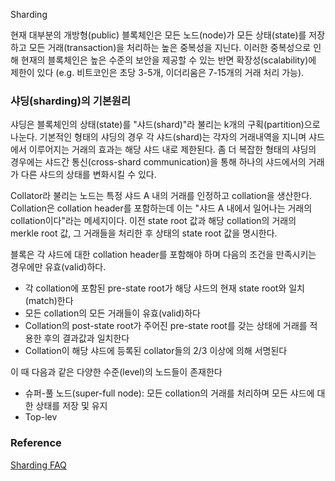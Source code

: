 Sharding

현재 대부분의 개방형\(public\) 블록체인은 모든 노드\(node\)가 모든 상태\(state\)를 저장하고 모든 거래\(transaction\)을 처리하는 높은 중복성을 지닌다. 이러한 중복성으로 인해 현재의 블록체인은 높은 수준의 보안을 제공할 수 있는 반면 확장성\(scalability\)에 제한이 있다 \(e.g. 비트코인은 초당 3-5개, 이더리움은 7-15개의 거래 처리 가능\).

### 샤딩\(sharding\)의 기본원리

샤딩은 블록체인의 상태\(state\)를 "샤드\(shard\)"라 불리는 k개의 구획\(partition\)으로 나눈다. 기본적인 형태의 샤딩의 경우 각 샤드\(shard\)는 각자의 거래내역을 지니며 샤드에서 이루어지는 거래의 효과는 해당 샤드 내로 제한된다. 좀 더 복잡한 형태의 샤딩의 경우에는 샤드간 통신\(cross-shard communication\)을 통해 하나의 샤드에서의 거래가 다른 샤드의 상태를 변화시킬 수 있다.

Collator라 불리는 노드는 특정 샤드 A 내의 거래를 인정하고 collation을 생산한다. Collation은 collation header를 포함하는데 이는 "샤드 A 내에서 일어나는 거래의 collation이다"라는 메세지이다. 이전 state root 값과 해당 collation의 거래의 merkle root 값, 그 거래들을 처리한 후 상태의 state root 값을 명시한다.

블록은 각 샤드에 대한 collation header를 포함해야 하며 다음의 조건을 만족시키는 경우에만 유효\(valid\)하다.

* 각 collation에 포함된 pre-state root가 해당 샤드의 현재 state root와 일치\(match\)한다
* 모든 collation의 모든 거래들이 유효\(valid\)하다
* Collation의 post-state root가 주어진 pre-state root를 갖는 상태에 거래를 적용한 후의 결과값과 일치한다
* Collation이 해당 샤드에 등록된 collator들의 2/3 이상에 의해 서명된다

이 때 다음과 같은 다양한 수준\(level\)의 노드들이 존재한다

* 슈퍼-풀 노드\(super-full node\): 모든 collation의 거래를 처리하며 모든 샤드에 대한 상태를 저장 및 유지
* Top-lev

### Reference

[Sharding FAQ](https://github.com/ethereum/wiki/wiki/Sharding-FAQ)

